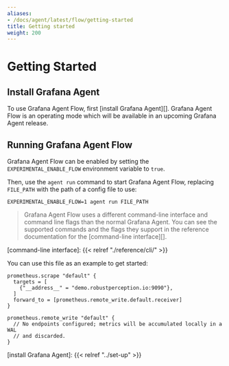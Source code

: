 ```yaml
---
aliases:
- /docs/agent/latest/flow/getting-started
title: Getting started
weight: 200
---
```


# Getting Started

## Install Grafana Agent

To use Grafana Agent Flow, first [install Grafana Agent][]. Grafana Agent Flow
is an operating mode which will be available in an upcoming Grafana Agent
release.

## Running Grafana Agent Flow

Grafana Agent Flow can be enabled by setting the `EXPERIMENTAL_ENABLE_FLOW`
environment variable to `true`.

Then, use the `agent run` command to start Grafana Agent Flow, replacing
`FILE_PATH` with the path of a config file to use:

```
EXPERIMENTAL_ENABLE_FLOW=1 agent run FILE_PATH
```

> Grafana Agent Flow uses a different command-line interface and command line
> flags than the normal Grafana Agent. You can see the supported commands and
> the flags they support in the reference documentation for the [command-line
> interface][].

[command-line interface]: {{< relref "./reference/cli/" >}}

You can use this file as an example to get started:

```river
prometheus.scrape "default" {
  targets = [
    {"__address__" = "demo.robustperception.io:9090"},
  ]
  forward_to = [prometheus.remote_write.default.receiver]
}

prometheus.remote_write "default" {
  // No endpoints configured; metrics will be accumulated locally in a WAL
  // and discarded.
}
```

[install Grafana Agent]: {{< relref "../set-up" >}}
